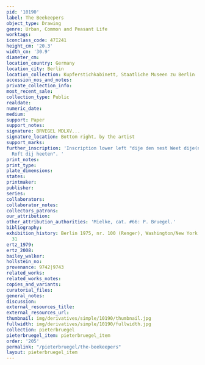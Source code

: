 ```yaml
---
pid: '10190'
label: The Beekeepers
object_type: Drawing
genre: Urban, Common and Peasant Life
worktags:
iconclass_code: 47I241
height_cm: '20.3'
width_cm: '30.9'
diameter_cm:
location_country: Germany
location_city: Berlin
location_collection: Kupferstichkabinett, Staatliche Museen zu Berlin
accession_nos_and_notes:
private_collection_info:
most_recent_sale:
collection_type: Public
realdate:
numeric_date:
medium:
support: Paper
support_notes:
signature: BRVEGEL MDLXV...
signature_location: Bottom right, by the artist
support_marks:
further_inscription: 'Inscription lower left "dije den nest Weet dije(n) Weeten dijen
  Roft dij heeten". '
print_notes:
print_type:
plate_dimensions:
states:
printmaker:
publisher:
series:
collaborators:
collaborator_notes:
collectors_patrons:
our_attribution:
other_attribution_authorities: 'Mielke, cat. #66: P. Bruegel.'
bibliography:
exhibition_history: Berlin 1975, nr. 100 (Renger), Washington/New York 1986-87, nr.
  31
ertz_1979:
ertz_2008:
bailey_walker:
hollstein_no:
provenance: 9742|9743
related_works:
related_works_notes:
copies_and_variants:
curatorial_files:
general_notes:
discussion:
external_resources_title:
external_resources_url:
thumbnail: img/derivatives/simple/10190/thumbnail.jpg
fullwidth: img/derivatives/simple/10190/fullwidth.jpg
collection: pieterbruegel
pieterbruegel_item: pieterbruegel_item
order: '205'
permalink: "/pieterbruegel/the-beekeepers"
layout: pieterbruegel_item
---
```

